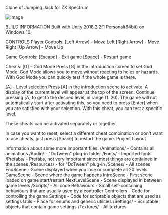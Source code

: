 Clone of Jumping Jack for ZX Spectrum

![image](https://github.com/grazinskisd/jumping-jack/assets/7268374/876c7775-cfa0-4a6a-bb2e-b759e1e2ab0c)


BUILD INFORMATION
Built with Unity 2018.2.2f1 Personal(64bit) on Windows 10.

CONTROLS
Player Controls:
[Left Arrow] - Move Left
[Right Arrow] - Move Right
[Up Arrow] - Move Up

Game Controls:
[Escape] - Exit game
[Space] - Restart game

Cheats:
[G] - God Mode
Press [G] in the introduction screen to set God Mode.
God Mode allows you to move without reacting to holes or hazards.
With God Mode you can quickly test if the whole game is there.

[A] - Level selection
Press [A] in the introduction scene to activate.
A display of the current level will appear at the top of the screen.
Continue pressing [A] to get to the desired level, in range (1..20).
The game will not automatically start after activating this, so you need to press [Enter] when you are satisfied with your selection.
With this cheat, you can test a specific level.

These cheats can be activated separately or together.

In case you want to reset, select a different cheat combination or don't want to use cheats, just press [Space] to restart the game.
Project Layout

Information about some more important files:
/Animations/ - Contains all animations
/Audio/ - "DoTween" plug-in folder
/Fonts/ - Imported fonts
/Prefabs/ - Prefabs, not very important since most things are contained in the scenes
/Resources/ - for "DoTween" plug-in
/Scenes/ - All scenes
  EndScene - Scene displayed when you lose or complete all 20 levels
  GameScene - Scene where the game happens
  IntroScene - First scene loaded on game start/restart
  NextLevelScene - Scene displayed in between game levels
/Scripts/ - All code
  Behaviours - Small self-containing behaviours that are usually used by a controller
  Controllers - Code for controlling the game
  Settings - Code for scriptable objects that are used as settings
  Utils - Place for enums and generic utilities
/Settings/ - Scriptable objects that contain game settings
/Textures/ - All textures
